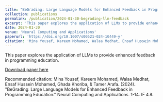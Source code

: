 ```yaml
---
title: "BeGrading: Large Language Models for Enhanced Feedback in Programming Education"
collection: publications
permalink: /publication/2024-01-30-begrading-llm-feedback
excerpt: 'This paper explores the application of LLMs to provide enhanced feedback in programming education.'
date: 2024-01-30
venue: 'Neural Computing and Applications'
paperurl: 'https://doi.org/10.1007/s00521-024-10449-y'
citation: 'Mina Yousef, Kareem Mohamed, Walaa Medhat, Ensaf Hussein Mohamed, Ghada Khoriba, &amp; Tamer Arafa. (2024). &quot;BeGrading: Large Language Models for Enhanced Feedback in Programming Education.&quot; Neural Computing and Applications. 1-14. IF 4.8.'
---
```

This paper explores the application of LLMs to provide enhanced feedback in programming education.

[Download paper here](https://doi.org/10.1007/s00521-024-10449-y)

Recommended citation: Mina Yousef, Kareem Mohamed, Walaa Medhat, Ensaf Hussein Mohamed, Ghada Khoriba, & Tamer Arafa. (2024). "BeGrading: Large Language Models for Enhanced Feedback in Programming Education." Neural Computing and Applications. 1-14. IF 4.8.